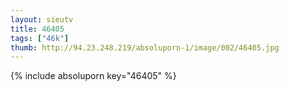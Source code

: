 ```yaml
--- 
layout: sieutv
title: 46405
tags: ["46k"]
thumb: http://94.23.248.219/absoluporn-1/image/002/46405.jpg
---
```

{% include absoluporn key="46405" %} 
